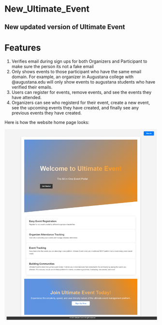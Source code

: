 ﻿# New_Ultimate_Event

 ## New updated version of Ultimate Event

# Features

1. Verifies email during sign ups for both Organizers and Participant to make sure the person its not a fake email
2. Only shows events to those participant who have the same email domain. For example, an organizer in Augustana college with @augustana.edu will only show events to augustana students who have verified their emails.
3. Users can register for events, remove events, and see the events they have attended.
4. Organizers can see who registerd for their event, create a new event, see the upcoming events they have created, and finally see any previous events they have created.

Here is how the website home page looks:

![Home Page](./Ultimate_Event_Home.png)
